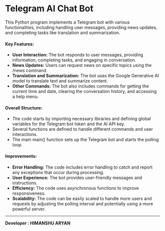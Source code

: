 <h1>Telegram AI Chat Bot</h1>
<p>
  This Python program implements a Telegram bot with various functionalities, including handling user messages, providing news updates, and completing tasks like translation and summarization.
<h4><b>Key Features:</b></h4>
  <ul>
    <li><b>User Interaction:</b> The bot responds to user messages, providing information, completing tasks, and engaging in conversation.</li>
    <li><b>News Updates:</b> Users can request news on specific topics using the /news command.</li>
    <li><b>Translation and Summarization:</b> The bot uses the Google Generative AI model to translate text and summarize content.</li>
    <li><b>Other Commands:</b> The bot also includes commands for getting the current time and date, clearing the conversation history, and accessing a help menu.</li>
  </ul>
<h4><b>Overall Structure:</b></h4>
  <ul>
    <li>The code starts by importing necessary libraries and defining global variables for the Telegram bot token and the AI API key.</li>
    <li>Several functions are defined to handle different commands and user interactions.</li>
    <li>The main main() function sets up the Telegram bot and starts the polling loop.</li>
  </ul>
<h4><b>Improvements:</b></h4>
  <ul>
    <li><b>Error Handling:</b> The code includes error handling to catch and report any exceptions that occur during processing.</li>
    <li><b>User Experience:</b> The bot provides user-friendly messages and instructions.</li>
    <li><b>Efficiency:</b> The code uses asynchronous functions to improve responsiveness.</li>
    <li><b>Scalability:</b> The code can be easily scaled to handle more users and requests by adjusting the polling interval and potentially using a more powerful server.</li>
  </ul>
</p>
<hr>
<b>Developer : HIMANSHU ARYAN</b>
